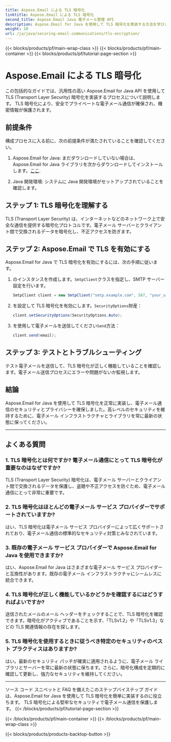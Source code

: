 ```yaml
---
title: Aspose.Email による TLS 暗号化
linktitle: Aspose.Email による TLS 暗号化
second_title: Aspose.Email Java 電子メール管理 API
description: Aspose.Email for Java を使用して TLS 暗号化を実装する方法を学びます。安全な電子メール通信については、ソース コードと FAQ を含むステップバイステップ ガイドに従ってください。
weight: 10
url: /ja/java/securing-email-communications/tls-encryption/
---
```


{{< blocks/products/pf/main-wrap-class >}}
{{< blocks/products/pf/main-container >}}
{{< blocks/products/pf/tutorial-page-section >}}

# Aspose.Email による TLS 暗号化


この包括的なガイドでは、汎用性の高い Aspose.Email for Java API を使用して TLS (Transport Layer Security) 暗号化を実装するプロセスについて説明します。 TLS 暗号化により、安全でプライベートな電子メール通信が確保され、機密情報が保護されます。

## 前提条件

構成プロセスに入る前に、次の前提条件が満たされていることを確認してください。

1.  Aspose.Email for Java: まだダウンロードしていない場合は、Aspose.Email for Java ライブラリを次からダウンロードしてインストールします。[ここ](https://releases.aspose.com/email/java/).

2. Java 開発環境: システムに Java 開発環境がセットアップされていることを確認します。

## ステップ 1: TLS 暗号化を理解する

TLS (Transport Layer Security) は、インターネットなどのネットワーク上で安全な通信を提供する暗号化プロトコルです。電子メール サーバーとクライアント間で交換されるデータを暗号化し、不正アクセスを防ぎます。

## ステップ 2: Aspose.Email で TLS を有効にする

Aspose.Email for Java で TLS 暗号化を有効にするには、次の手順に従います。

1. のインスタンスを作成します。`SmtpClient`クラスを指定し、SMTP サーバー設定を行います。

   ```java
   SmtpClient client = new SmtpClient("smtp.example.com", 587, "your_username", "your_password");
   ```

2. を設定して TLS 暗号化を有効にします。`SecurityOptions`財産：

   ```java
   client.setSecurityOptions(SecurityOptions.Auto);
   ```

3. を使用して電子メールを送信してください`Send`方法：

   ```java
   client.send(email);
   ```

## ステップ 3: テストとトラブルシューティング

テスト電子メールを送信して、TLS 暗号化が正しく機能していることを確認します。電子メール送信プロセスにエラーや問題がないか監視します。

## 結論

Aspose.Email for Java を使用して TLS 暗号化を正常に実装し、電子メール通信のセキュリティとプライバシーを確保しました。高レベルのセキュリティを維持するために、電子メール インフラストラクチャとライブラリを常に最新の状態に保ってください。

---

## よくある質問

### 1. TLS 暗号化とは何ですか? 電子メール通信にとって TLS 暗号化が重要なのはなぜですか?

TLS (Transport Layer Security) 暗号化は、電子メール サーバーとクライアント間で交換されるデータを保護し、盗聴や不正アクセスを防ぐため、電子メール通信にとって非常に重要です。

### 2. TLS 暗号化はほとんどの電子メール サービス プロバイダーでサポートされていますか?

はい、TLS 暗号化は電子メール サービス プロバイダーによって広くサポートされており、電子メール通信の標準的なセキュリティ対策とみなされています。

### 3. 既存の電子メール サービス プロバイダーで Aspose.Email for Java を使用できますか?

はい、Aspose.Email for Java はさまざまな電子メール サービス プロバイダーと互換性があります。既存の電子メール インフラストラクチャにシームレスに統合できます。

### 4. TLS 暗号化が正しく機能しているかどうかを確認するにはどうすればよいですか?

送信されたメールのメール ヘッダーをチェックすることで、TLS 暗号化を確認できます。暗号化がアクティブであることを示す、「TLSv1.2」や「TLSv1.3」などの TLS 関連情報の存在を探します。

### 5. TLS 暗号化を使用するときに従うべき特定のセキュリティのベスト プラクティスはありますか?

はい。最新のセキュリティ パッチが確実に適用されるように、電子メール ライブラリとサーバーを常に最新の状態に保ちます。さらに、暗号化構成を定期的に確認して更新し、強力なセキュリティを維持してください。

---

ソース コード スニペットと FAQ を備えたこのステップバイステップ ガイドは、Aspose.Email for Java を使用して TLS 暗号化を簡単に実装するのに役立ちます。 TLS 暗号化による堅牢なセキュリティで電子メール通信を保護します。
{{< /blocks/products/pf/tutorial-page-section >}}

{{< /blocks/products/pf/main-container >}}
{{< /blocks/products/pf/main-wrap-class >}}

{{< blocks/products/products-backtop-button >}}
